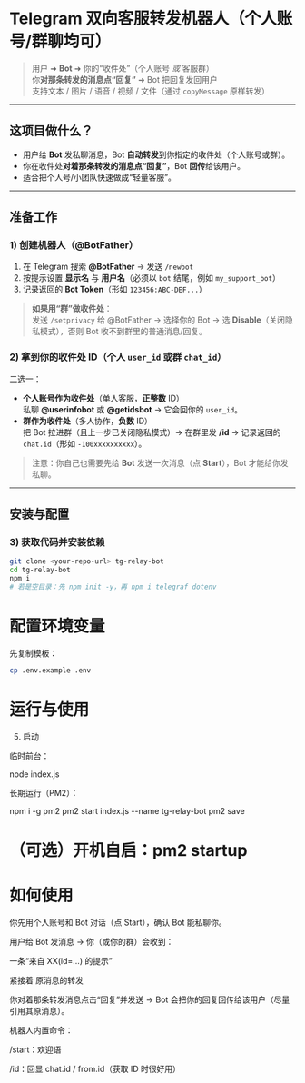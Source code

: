 # Telegram 双向客服转发机器人（个人账号/群聊均可）

> 用户 ➜ **Bot** ➜ 你的“收件处”（个人账号 *或* 客服群）  
> 你**对那条转发的消息点“回复”** ➜ Bot 把回复发回用户  
> 支持文本 / 图片 / 语音 / 视频 / 文件（通过 `copyMessage` 原样转发）

---

## 这项目做什么？
- 用户给 **Bot** 发私聊消息，Bot **自动转发**到你指定的收件处（个人账号或群）。
- 你在收件处**对着那条转发的消息点“回复”**，Bot **回传**给该用户。
- 适合把个人号/小团队快速做成“轻量客服”。

---

## 准备工作

### 1) 创建机器人（@BotFather）
1. 在 Telegram 搜索 **@BotFather** → 发送 `/newbot`  
2. 按提示设置 **显示名** 与 **用户名**（必须以 `bot` 结尾，例如 `my_support_bot`）  
3. 记录返回的 **Bot Token**（形如 `123456:ABC-DEF...`）

> **如果用“群”做收件处**：  
> 发送 `/setprivacy` 给 @BotFather → 选择你的 Bot → 选 **Disable**（关闭隐私模式），否则 Bot 收不到群里的普通消息/回复。

### 2) 拿到你的收件处 ID（个人 `user_id` 或群 `chat_id`）
二选一：
- **个人账号作为收件处**（单人客服，**正整数** ID）  
  私聊 **@userinfobot** 或 **@getidsbot** → 它会回你的 `user_id`。
- **群作为收件处**（多人协作，**负数** ID）  
  把 Bot 拉进群（且上一步已关闭隐私模式）→ 在群里发 **/id** → 记录返回的 `chat.id`（形如 `-100xxxxxxxxxx`）。

> 注意：你自己也需要先给 **Bot** 发送一次消息（点 **Start**），Bot 才能给你发私聊。

---

## 安装与配置

### 3) 获取代码并安装依赖
```bash
git clone <your-repo-url> tg-relay-bot
cd tg-relay-bot
npm i
# 若是空目录：先 npm init -y，再 npm i telegraf dotenv
```

# 配置环境变量

先复制模板：
```bash
cp .env.example .env
```

# 运行与使用
5) 启动

临时前台：

node index.js


长期运行（PM2）：

npm i -g pm2
pm2 start index.js --name tg-relay-bot
pm2 save
# （可选）开机自启：pm2 startup


# 如何使用

你先用个人账号和 Bot 对话（点 Start），确认 Bot 能私聊你。

用户给 Bot 发消息 → 你（或你的群）会收到：

一条“来自 XX(id=…) 的提示”

紧接着 原消息的转发

你对着那条转发消息点击“回复”并发送 → Bot 会把你的回复回传给该用户（尽量引用其原消息）。

机器人内置命令：

/start：欢迎语

/id：回显 chat.id / from.id（获取 ID 时很好用）
